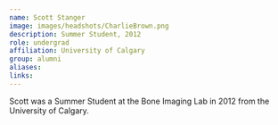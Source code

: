 ```yaml
---
name: Scott Stanger
image: images/headshots/CharlieBrown.png
description: Summer Student, 2012
role: undergrad
affiliation: University of Calgary
group: alumni
aliases: 
links:
---
```


Scott was a Summer Student at the Bone Imaging Lab in 2012 from the University of Calgary.